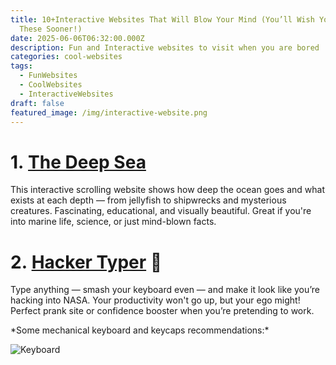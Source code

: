 ```yaml
---
title: 10+Interactive Websites That Will Blow Your Mind (You’ll Wish You Found
  These Sooner!)
date: 2025-06-06T06:32:00.000Z
description: Fun and Interactive websites to visit when you are bored
categories: cool-websites
tags:
  - FunWebsites
  - CoolWebsites
  - InteractiveWebsites
draft: false
featured_image: /img/interactive-website.png
---
```

#  1. [The Deep Sea](https://neal.fun/deep-sea/)

This interactive scrolling website shows how deep the ocean goes and what exists at each depth — from jellyfish to shipwrecks and mysterious creatures. Fascinating, educational, and visually beautiful. Great if you're into marine life, science, or just mind-blown facts.

#  2. [Hacker Typer](https://hackertyper.net/) 🧠

Type anything — smash your keyboard even — and make it look like you’re hacking into NASA. Your productivity won't go up, but your ego might! Perfect prank site or confidence booster when you’re pretending to work.

\*Some mechanical keyboard and keycaps recommendations:\*

![Keyboard](https://ae-pic-a1.aliexpress-media.com/kf/S36217bf805f74fc7a91bab0eab155abcv.png_220x220.png_.avif "LEOBOG Hi8SE")
